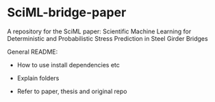 # SciML-bridge-paper
A repository for the SciML paper:  Scientific Machine Learning for Deterministic and Probabilistic Stress Prediction in Steel Girder Bridges

General README:

- How to use install dependencies etc

- Explain folders

- Refer to paper, thesis and original repo
